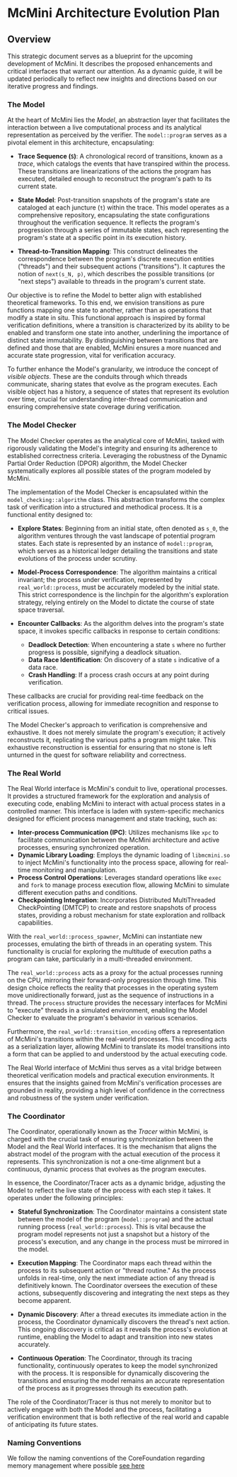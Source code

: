 # McMini Architecture Evolution Plan

## Overview

This strategic document serves as a blueprint for the upcoming development of McMini. It describes the proposed enhancements and critical interfaces that warrant our attention. As a dynamic guide, it will be updated periodically to reflect new insights and directions based on our iterative progress and findings.

### The Model

At the heart of McMini lies the _Model_, an abstraction layer that facilitates the interaction between a live computational process and its analytical representation as perceived by the verifier. The `model::program` serves as a pivotal element in this architecture, encapsulating:

- **Trace Sequence (`S`)**: A chronological record of transitions, known as a _trace_, which catalogs the events that have transpired within the process. These transitions are linearizations of the actions the program has executed, detailed enough to reconstruct the program's path to its current state.

- **State Model**: Post-transition snapshots of the program's state are cataloged at each juncture (`t`) within the trace. This model operates as a comprehensive repository, encapsulating the state configurations throughout the verification sequence. It reflects the program's progression through a series of immutable states, each representing the program's state at a specific point in its execution history.

- **Thread-to-Transition Mapping**: This construct delineates the correspondence between the program's discrete execution entities ("threads") and their subsequent actions ("transitions"). It captures the notion of `next(s_N, p)`, which describes the possible transitions (or "next steps") available to threads in the program's current state.

Our objective is to refine the Model to better align with established theoretical frameworks. To this end, we envision transitions as pure functions mapping one state to another, rather than as operations that modify a state in situ. This functional approach is inspired by formal verification definitions, where a transition is characterized by its ability to be enabled and transform one state into another, underlining the importance of distinct state immutability. By distinguishing between transitions that are defined and those that are enabled, McMini ensures a more nuanced and accurate state progression, vital for verification accuracy.

To further enhance the Model's granularity, we introduce the concept of _visible objects_. These are the conduits through which threads communicate, sharing states that evolve as the program executes. Each visible object has a history, a sequence of states that represent its evolution over time, crucial for understanding inter-thread communication and ensuring comprehensive state coverage during verification.

### The Model Checker

The Model Checker operates as the analytical core of McMini, tasked with rigorously validating the Model's integrity and ensuring its adherence to established correctness criteria. Leveraging the robustness of the Dynamic Partial Order Reduction (DPOR) algorithm, the Model Checker systematically explores all possible states of the program modeled by McMini.

The implementation of the Model Checker is encapsulated within the `model_checking::algorithm` class. This abstraction transforms the complex task of verification into a structured and methodical process. It is a functional entity designed to:

- **Explore States**: Beginning from an initial state, often denoted as `s_0`, the algorithm ventures through the vast landscape of potential program states. Each state is represented by an instance of `model::program`, which serves as a historical ledger detailing the transitions and state evolutions of the process under scrutiny.

- **Model-Process Correspondence**: The algorithm maintains a critical invariant; the process under verification, represented by `real_world::process`, must be accurately modeled by the initial state. This strict correspondence is the linchpin for the algorithm's exploration strategy, relying entirely on the Model to dictate the course of state space traversal.

- **Encounter Callbacks**: As the algorithm delves into the program's state space, it invokes specific callbacks in response to certain conditions:
  - **Deadlock Detection**: When encountering a state `s` where no further progress is possible, signifying a deadlock situation.
  - **Data Race Identification**: On discovery of a state `s` indicative of a data race.
  - **Crash Handling**: If a process crash occurs at any point during verification.

These callbacks are crucial for providing real-time feedback on the verification process, allowing for immediate recognition and response to critical issues.

The Model Checker's approach to verification is comprehensive and exhaustive. It does not merely simulate the program's execution; it actively reconstructs it, replicating the various paths a program might take. This exhaustive reconstruction is essential for ensuring that no stone is left unturned in the quest for software reliability and correctness.

### The Real World

The Real World interface is McMini's conduit to live, operational processes. It provides a structured framework for the exploration and analysis of executing code, enabling McMini to interact with actual process states in a controlled manner. This interface is laden with system-specific mechanics designed for efficient process management and state tracking, such as:

- **Inter-process Communication (IPC)**: Utilizes mechanisms like `xpc` to facilitate communication between the McMini architecture and active processes, ensuring synchronized operation.
- **Dynamic Library Loading**: Employs the dynamic loading of `libmcmini.so` to inject McMini's functionality into the process space, allowing for real-time monitoring and manipulation.
- **Process Control Operations**: Leverages standard operations like `exec` and `fork` to manage process execution flow, allowing McMini to simulate different execution paths and conditions.
- **Checkpointing Integration**: Incorporates Distributed MultiThreaded CheckPointing (DMTCP) to create and restore snapshots of process states, providing a robust mechanism for state exploration and rollback capabilities.

With the `real_world::process_spawner`, McMini can instantiate new processes, emulating the birth of threads in an operating system. This functionality is crucial for exploring the multitude of execution paths a program can take, particularly in a multi-threaded environment.

The `real_world::process` acts as a proxy for the actual processes running on the CPU, mirroring their forward-only progression through time. This design choice reflects the reality that processes in the operating system move unidirectionally forward, just as the sequence of instructions in a thread. The `process` structure provides the necessary interfaces for McMini to "execute" threads in a simulated environment, enabling the Model Checker to evaluate the program's behavior in various scenarios.

Furthermore, the `real_world::transition_encoding` offers a representation of McMini's transitions within the real-world processes. This encoding acts as a serialization layer, allowing McMini to translate its model transitions into a form that can be applied to and understood by the actual executing code.

The Real World interface of McMini thus serves as a vital bridge between theoretical verification models and practical execution environments. It ensures that the insights gained from McMini's verification processes are grounded in reality, providing a high level of confidence in the correctness and robustness of the system under verification.

### The Coordinator

The Coordinator, operationally known as the _Tracer_ within McMini, is charged with the crucial task of ensuring synchronization between the Model and the Real World interfaces. It is the mechanism that aligns the abstract model of the program with the actual execution of the process it represents. This synchronization is not a one-time alignment but a continuous, dynamic process that evolves as the program executes.

In essence, the Coordinator/Tracer acts as a dynamic bridge, adjusting the Model to reflect the live state of the process with each step it takes. It operates under the following principles:

- **Stateful Synchronization**: The Coordinator maintains a consistent state between the model of the program (`model::program`) and the actual running process (`real_world::process`). This is vital because the program model represents not just a snapshot but a history of the process's execution, and any change in the process must be mirrored in the model.

- **Execution Mapping**: The Coordinator maps each thread within the process to its subsequent action or "thread routine." As the process unfolds in real-time, only the next immediate action of any thread is definitively known. The Coordinator oversees the execution of these actions, subsequently discovering and integrating the next steps as they become apparent.

- **Dynamic Discovery**: After a thread executes its immediate action in the process, the Coordinator dynamically discovers the thread's next action. This ongoing discovery is critical as it reveals the process's evolution at runtime, enabling the Model to adapt and transition into new states accurately.

- **Continuous Operation**: The Coordinator, through its tracing functionality, continuously operates to keep the model synchronized with the process. It is responsible for dynamically discovering the transitions and ensuring the model remains an accurate representation of the process as it progresses through its execution path.

The role of the Coordinator/Tracer is thus not merely to monitor but to actively engage with both the Model and the process, facilitating a verification environment that is both reflective of the real world and capable of anticipating its future states.

### Naming Conventions

We follow the naming conventions of the CoreFoundation regarding memory management where possible [see here](https://developer.apple.com/library/archive/documentation/CoreFoundation/Conceptual/CFMemoryMgmt/Concepts/Ownership.html#//apple_ref/doc/uid/20001148-CJBEJBHH)
